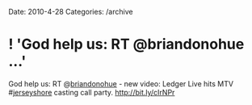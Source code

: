 Date: 2010-4-28
Categories: /archive

# ! 'God help us: RT @briandonohue ...'

God help us: RT @<a href="http://twitter.com/briandonohue" class="aktt_username">briandonohue</a> - new video: Ledger Live hits MTV #<a href="http://search.twitter.com/search?q=%23jerseyshore" class="aktt_hashtag">jerseyshore</a> casting call party. <a href="http://bit.ly/cIrNPr" rel="nofollow">http://bit.ly/cIrNPr</a>
